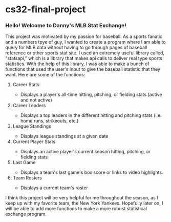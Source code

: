 # cs32-final-project

### Hello! Welcome to Danny's MLB Stat Exchange! 

This project was motivated by my passion for baseball. As a sports fanatic and a numbers tpye of guy, I wanted to create a program where I am able to query for MLB data without having to go through pages of baseball reference or other sports stat site. I used an extremely useful library called, "statsapi," which is a library that makes api calls to deliver real type sports statistics. With the help of this library, I was able to make a bunch of functions that used the user's input to give the baseball statistic that they want. Here are some of the functions:

<ol>
  <li>Career Stats</li>
    <ul>
      <li>Displays a player's all-time hitting, pitching, or fielding stats (active and not active)</li>
    </ul>
  <li>Career Leaders</li>
    <ul>
      <li>Displays a top leaders in the different hitting and pitching stats (i.e. home runs, strikeouts, etc.)</li>
    </ul>
  <li>League Standings</li>
    <ul>
      <li>Displays league standings at a given date</li>
    </ul>
  <li>Current Player Stats</li>
    <ul>
      <li>Displays an active player's current season hitting, pitching, or fielding stats</li>
    </ul>
  <li>Last Game</li>
    <ul>
      <li>Displays a team's last game's box score or links to video highlights.</li>
    </ul>
  <li>Team Rosters</li>
    <ul>
      <li>Displays a current team's roster</li>
    </ul>
</ol>

I think this project will be very helpful for me throughout the season, as I keep up with my favorite team, the New York Yankees. Hopefully later on, I will be able to add more functions to make a more robust statistical exchange program.

